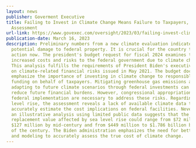 ```yaml
---
layout: news
publisher: Goverment Executive
title: Failing to Invest in Climate Change Means Failure to Taxpayers, Says New
  Assessment
url-link: https://www.govexec.com/oversight/2023/03/failing-invest-climate-change-means-failure-taxpayers/384106/
publication-date: March 16, 2023
description: Preliminary numbers from a new climate evaluation indicate
  potential damage to federal property. It is crucial for the country to take
  action now. The president's budget request for fiscal 2024 examines the
  increased costs and risks to the federal government due to climate change.
  This analysis fulfills the requirements of President Biden's executive order
  on climate-related financial risks issued in May 2021. The budget documents
  emphasize the importance of investing in climate change to responsibly manage
  funding on behalf of taxpayers. Mitigating greenhouse gas emissions and
  adapting to future climate scenarios through federal investments can help
  reduce future financial burdens. However, congressional appropriations and
  federal implementation are necessary to address these risks. Regarding sea
  level rise, the assessment reveals a lack of available climate data to
  accurately estimate the cost implications on federal facilities. Nevertheless,
  an illustrative analysis using limited public data suggests that the annual
  replacement value affected by sea level rise could range from $72 million to
  $127 million by mid-century and from $449 million to $1.786 billion by the end
  of the century. The Biden administration emphasizes the need for better data
  and modeling to accurately assess the true cost of climate change.
---
```

